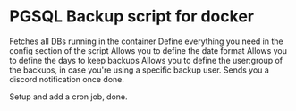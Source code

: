 # PGSQL Backup script for docker

Fetches all DBs running in the container
Define everything you need in the config section of the script
Allows you to define the date format
Allows you to define the days to keep backups
Allows you to define the user:group of the backups, in case you're using a specific backup user.
Sends you a discord notification once done.

Setup and add a cron job, done.
